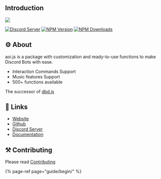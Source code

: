 ## Introduction

![](https://aoi.js.org/assets/images/aoijs-new.png)

[![Discord Server](https://img.shields.io/discord/773352845738115102?color=5865F2&logo=discord&logoColor=white)](https://aoi.js.org/invite) [![NPM Version](https://img.shields.io/npm/v/aoi.js.svg?maxAge=3600)](https://www.npmjs.com/package/aoi.js) [![NPM Downloads](https://img.shields.io/npm/dt/aoi.js.svg?maxAge=3600)](https://www.npmjs.com/package/aoi.js)

##  ⚙ About 

aoi.js is a package with customization and ready-to-use functions to make Discord Bots with ease.

* Interaction Commands Support
* Music features Support
* 500+ functions available  

The successor of [dbd.js](https://www.npmjs.com/package/dbd.js)

## 🔗 Links

* [Website](https://aoi.js.org)
* [Github](https://github.com/aoijs/aoi.js)
* [Discord Server](https://aoi.js.org/invite)
* [Documentation](https://aoi.leref.ga)

## ⚒ Contributing

Please read [Contributing](https://github.com/aoijs/aoi.js/blob/master/.github/CONTRIBUTING.md)

{% page-ref page="guide/begin/" %}

